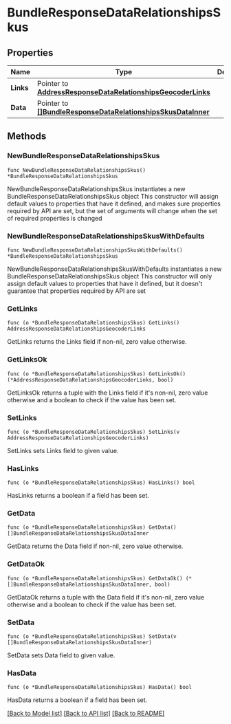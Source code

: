 # BundleResponseDataRelationshipsSkus

## Properties

Name | Type | Description | Notes
------------ | ------------- | ------------- | -------------
**Links** | Pointer to [**AddressResponseDataRelationshipsGeocoderLinks**](AddressResponseDataRelationshipsGeocoderLinks.md) |  | [optional] 
**Data** | Pointer to [**[]BundleResponseDataRelationshipsSkusDataInner**](BundleResponseDataRelationshipsSkusDataInner.md) |  | [optional] 

## Methods

### NewBundleResponseDataRelationshipsSkus

`func NewBundleResponseDataRelationshipsSkus() *BundleResponseDataRelationshipsSkus`

NewBundleResponseDataRelationshipsSkus instantiates a new BundleResponseDataRelationshipsSkus object
This constructor will assign default values to properties that have it defined,
and makes sure properties required by API are set, but the set of arguments
will change when the set of required properties is changed

### NewBundleResponseDataRelationshipsSkusWithDefaults

`func NewBundleResponseDataRelationshipsSkusWithDefaults() *BundleResponseDataRelationshipsSkus`

NewBundleResponseDataRelationshipsSkusWithDefaults instantiates a new BundleResponseDataRelationshipsSkus object
This constructor will only assign default values to properties that have it defined,
but it doesn't guarantee that properties required by API are set

### GetLinks

`func (o *BundleResponseDataRelationshipsSkus) GetLinks() AddressResponseDataRelationshipsGeocoderLinks`

GetLinks returns the Links field if non-nil, zero value otherwise.

### GetLinksOk

`func (o *BundleResponseDataRelationshipsSkus) GetLinksOk() (*AddressResponseDataRelationshipsGeocoderLinks, bool)`

GetLinksOk returns a tuple with the Links field if it's non-nil, zero value otherwise
and a boolean to check if the value has been set.

### SetLinks

`func (o *BundleResponseDataRelationshipsSkus) SetLinks(v AddressResponseDataRelationshipsGeocoderLinks)`

SetLinks sets Links field to given value.

### HasLinks

`func (o *BundleResponseDataRelationshipsSkus) HasLinks() bool`

HasLinks returns a boolean if a field has been set.

### GetData

`func (o *BundleResponseDataRelationshipsSkus) GetData() []BundleResponseDataRelationshipsSkusDataInner`

GetData returns the Data field if non-nil, zero value otherwise.

### GetDataOk

`func (o *BundleResponseDataRelationshipsSkus) GetDataOk() (*[]BundleResponseDataRelationshipsSkusDataInner, bool)`

GetDataOk returns a tuple with the Data field if it's non-nil, zero value otherwise
and a boolean to check if the value has been set.

### SetData

`func (o *BundleResponseDataRelationshipsSkus) SetData(v []BundleResponseDataRelationshipsSkusDataInner)`

SetData sets Data field to given value.

### HasData

`func (o *BundleResponseDataRelationshipsSkus) HasData() bool`

HasData returns a boolean if a field has been set.


[[Back to Model list]](../README.md#documentation-for-models) [[Back to API list]](../README.md#documentation-for-api-endpoints) [[Back to README]](../README.md)


